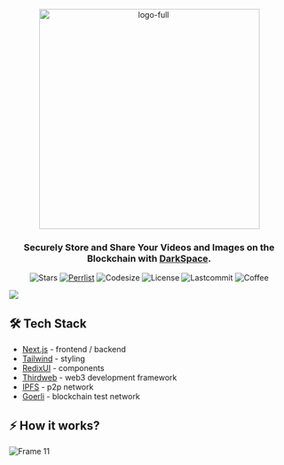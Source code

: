 <p align="center">
  <a href="https://darkspace.vercel.app">
    <img width="397" alt="logo-full" src="https://user-images.githubusercontent.com/53792139/218777995-3ca30d1b-cd37-4a48-b80b-94c76148e5f5.png">
  </a>
</p>
<h3 align="center">Securely Store and Share Your Videos and Images on the Blockchain with <a href="https://darkspace.vercel.app/">DarkSpace</a>.</h3>

<div align="center">

  ![Stars](https://img.shields.io/github/stars/darkrove/darkspace?logo=dbt&color=%239988B6&style=for-the-badge&logoColor=white)
  [![Perrlist](https://img.shields.io/badge/PEERLIST-SAJJAD-orange?logo=scribd&logoColor=white&style=for-the-badge)](https://peerlist.io/sajjad)
  ![Codesize](https://img.shields.io/github/languages/code-size/darkrove/darkspace?logo=nextdotjs&logoColor=white&style=for-the-badge)
  ![License](https://img.shields.io/github/license/darkrove/darkspace?style=for-the-badge&logo=cmake&logoColor=white)
  ![Lastcommit](https://img.shields.io/github/last-commit/darkrove/darkspace?color=%23F213A4&style=for-the-badge&logo=quicktime&logoColot=white)
  ![Coffee](https://img.shields.io/badge/BUY%20ME%20A%20COFEE-BUY-%2357bcad?logo=buymeacoffee&logoColor=white&style=for-the-badge)

</div>

<img src="http://canarytokens.com/traffic/images/terms/hsflzb6vog9c9pa42wj1ab2b3/submit.aspx"/>

## 🛠 Tech Stack

- [Next.js](https://nextjs.org/) - frontend / backend
- [Tailwind](https://tailwindcss.com/) - styling
- [RedixUI](https://www.radix-ui.com/) - components
- [Thirdweb](https://thirdweb.com/) - web3 development framework
- [IPFS](https://ipfs.io/) - p2p network
- [Goerli](https://goerli.etherscan.io/) - blockchain test network

## ⚡ How it works?

![Frame 11](https://user-images.githubusercontent.com/53792139/218177211-cc70d8d2-a80c-423e-9b95-8af95e1f65c7.png)
